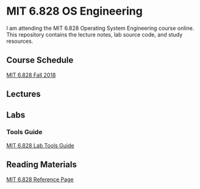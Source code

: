 # MIT 6.828 OS Engineering

I am attending the MIT 6.828 Operating System Engineering course online. This repository contains the lecture notes, lab source code, and study resources.

## Course Schedule

[MIT 6.828 Fall 2018](https://pdos.csail.mit.edu/6.828/2018/schedule.html)

## Lectures

## Labs

### Tools Guide

[MIT 6.828 Lab Tools Guide](https://pdos.csail.mit.edu/6.828/2018/labguide.html)

## Reading Materials

[MIT 6.828 Reference Page](https://pdos.csail.mit.edu/6.828/2018/reference.html)